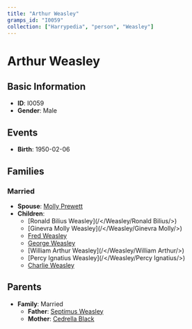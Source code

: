```yaml
---
title: "Arthur Weasley"
gramps_id: "I0059"
collection: ["Harrypedia", "person", "Weasley"]
---
```


# Arthur Weasley

## Basic Information

- **ID**: I0059
- **Gender**: Male

## Events

- **Birth**: 1950-02-06

## Families

### Married

- **Spouse**: [Molly Prewett](//Prewett/Molly/)
- **Children**:
  - [Ronald Bilius Weasley](/</Weasley/Ronald Bilius/>)
  - [Ginevra Molly Weasley](/</Weasley/Ginevra Molly/>)
  - [Fred Weasley](//Weasley/Fred/)
  - [George Weasley](//Weasley/George/)
  - [William Arthur Weasley](/</Weasley/William Arthur/>)
  - [Percy Ignatius Weasley](/</Weasley/Percy Ignatius/>)
  - [Charlie Weasley](//Weasley/Charlie/)

## Parents

- **Family**: Married
  - **Father**: [Septimus Weasley](//Weasley/Septimus/)
  - **Mother**: [Cedrella Black](//Black/Cedrella/)

